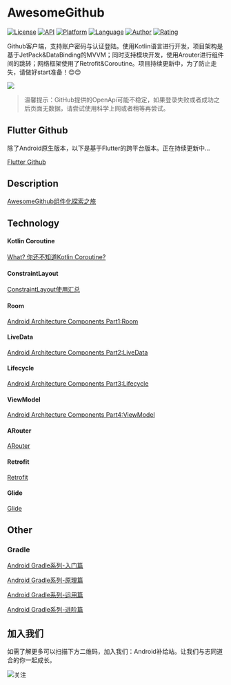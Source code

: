 # AwesomeGithub
[![License](https://img.shields.io/badge/license-Apache%202-green.svg)](https://www.apache.org/licenses/LICENSE-2.0)
[![API](https://img.shields.io/badge/API-21%2B-brightgreen.svg?style=flat)](https://android-arsenal.com/api?level=21)
[![Platform](https://img.shields.io/badge/platform-android-lightgrey.svg)](https://www.android.com/)
[![Language](https://img.shields.io/badge/language-kotlin-ff4081.svg)](https://kotlinlang.org/)
[![Author](https://img.shields.io/badge/Author-idisfkj-orange.svg)](https://idisfkj.github.io/archives/)
[![Rating](https://img.shields.io/chrome-web-store/stars/nimelepbpejjlbmoobocpfnjhihnpked.svg)]()

Github客户端，支持账户密码与认证登陆。使用Kotlin语言进行开发，项目架构是基于JetPack&DataBinding的MVVM；同时支持模块开发，使用Arouter进行组件间的跳转；网络框架使用了Retrofit&Coroutine。项目持续更新中，为了防止走失，请做好start准备！😊😊

![](https://github.com/idisfkj/AwesomeGithub/raw/master/images/awesome_github.png)

> 温馨提示：GitHub提供的OpenApi可能不稳定，如果登录失败或者成功之后页面无数据，请尝试使用科学上网或者稍等再尝试。

## Flutter Github
除了Android原生版本，以下是基于Flutter的跨平台版本。正在持续更新中...

[Flutter Github](https://github.com/idisfkj/flutter_github)

## Description
[AwesomeGithub组件化探索之旅](https://mp.weixin.qq.com/s?__biz=MzIzNTc5NDY4Nw==&mid=2247484214&idx=1&sn=d37e21fd82fb77ccbccd292c3d52ccbe&chksm=e8e0faa6df9773b061e973c070dd72a7830e0afc8b21ba26d07718709b635e50f86a24719fb3&token=1496474879&lang=zh_CN#rd)

## Technology

#### Kotlin Coroutine

[What? 你还不知道Kotlin Coroutine?](https://mp.weixin.qq.com/s?__biz=MzIzNTc5NDY4Nw==&mid=2247483860&idx=1&sn=d8a4441912d0d1eee189d97506bb4689&chksm=e8e0f844df977152652d69a3b4cc3cd1d1a148609f4295b6142e6d577156b76905e1cb6b95be&token=1091218095&lang=zh_CN#rd)

#### ConstraintLayout

[ConstraintLayout使用汇总](https://www.rousetime.com/2018/05/03/ConstraintLayout%E4%BD%BF%E7%94%A8%E6%B1%87%E6%80%BB/)

#### Room

[Android Architecture Components Part1:Room](https://www.rousetime.com/2018/06/07/Android-Architecture-Components-Part1-Room/)

#### LiveData

[Android Architecture Components Part2:LiveData](https://www.rousetime.com/2018/06/10/Android-Architecture-Components-Part2-LiveData/)

#### Lifecycle

[Android Architecture Components Part3:Lifecycle](https://www.rousetime.com/2018/06/14/Android-Architecture-Components-Part3-Lifecycle/)

#### ViewModel

[Android Architecture Components Part4:ViewModel](https://www.rousetime.com/2018/06/22/Android-Architecture-Components-Part4-ViewModel/)

#### ARouter

[ARouter](https://github.com/alibaba/ARouter)

#### Retrofit

[Retrofit](https://square.github.io/retrofit/)

#### Glide

[Glide](https://github.com/bumptech/glide)

## Other

### Gradle

[Android Gradle系列-入门篇](https://mp.weixin.qq.com/s?__biz=MzIzNTc5NDY4Nw==&mid=2247483821&idx=1&sn=dce064a98e8b3ba6ddf217db34bec7d7&chksm=e8e0f83ddf97712b21e615f128ea3b94bdc217c931e2d343974899c62662fdedbf2248e9cdfd&xtrack=1&scene=90&subscene=93&sessionid=1557203855&clicktime=1557203857&ascene=56&devicetype=android-26&version=27000439&nettype=WIFI&abtest_cookie=BAABAAoACwASABMABQBWmR4AvpkeANyZHgDimR4A8ZkeAAAA&lang=zh_CN&pass_ticket=wt8OMJkRRD0NTILVozc2eSNJAFDcycfjiw9mPbqW9dI6pFNc%2FrE3CTRiDR%2Bfx%2BLf&wx_header=1)

[Android Gradle系列-原理篇](https://mp.weixin.qq.com/s?__biz=MzIzNTc5NDY4Nw==&mid=2247483834&idx=1&sn=55264aaad1f018b55280beec93ed4cac&chksm=e8e0f82adf97713c5a43c67b67fbabd659578328a22a406c5a01bd69ccf550e88bf645b15457&token=2079168237&lang=zh_CN#rd)

[Android Gradle系列-运用篇](https://mp.weixin.qq.com/s?__biz=MzIzNTc5NDY4Nw==&mid=2247483840&idx=1&sn=f4392bba9a85d79d84e823f2b83aa668&chksm=e8e0f850df9771462447aec9c7275b70e576bd17f20c7eeb703116eb1c23fe534ad796996515&token=1041803379&lang=zh_CN#rd)

[Android Gradle系列-进阶篇](https://mp.weixin.qq.com/s?__biz=MzIzNTc5NDY4Nw==&mid=2247483845&idx=1&sn=6208df8f9a0394e11e86e180288b2048&chksm=e8e0f855df9771439ded464c26501d23ebf450fe90f0390cc0698e3fe431217b8b9e91927d27&token=330677494&lang=zh_CN#rd)

## 加入我们

如需了解更多可以扫描下方二维码，加入我们：Android补给站。让我们与志同道合的你一起成长。

![关注](https://github.com/idisfkj/android-api-analysis/raw/master/image/wx.jpg)


